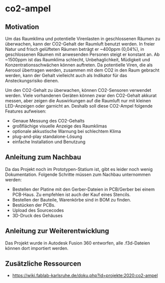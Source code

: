 # co2-ampel
## Motivation
Um das Raumklima und potentielle Virenlasten in geschlossenen Räumen zu überwachen, kann der CO2-Gehalt der Raumluft benutzt werden. In freier Natur und frisch gelüfteten Räumen beträgt er ~400ppm (0,04%), in geschlossenen Räumen mit anwesenden Personen steigt er konstant an. Ab ~1500ppm ist das Raumklima schlecht, Unbehaglichkeit, Müdigkeit und Konzentrationsschwächen können auftreten. 
Da potentielle Viren, die als Aerosol übertragen werden, zusammen mit dem CO2 in den Raum gebracht werden, kann der Gehalt vielleicht auch als Indikator für das Ansteckungsrisiko dienen.

Um den CO2-Gehalt zu überwachen, können CO2-Sensoren verwendet werden. Viele vorhandenen Geräten können zwar den CO2-Gehalt akkurat messen, aber zeigen die Auswirkungen auf die Raumluft nur mit kleinen LED-Anzeigen oder garnicht an. Deshalb soll diese CO2-Ampel folgende Features aufweisen:
  * Genaue Messung des CO2-Gehalts
  * großflächige visuelle Anzeige des Raumklimas
  * optionale akkustische Warnung bei schlechtem Klima
  * plug-and-play standalone-Lösung
  * einfache Installation und Benutzung

## Anleitung zum Nachbau
Da das Projekt noch im Prototypen-Statium ist, gibt es leider noch wenig Dokumentation. Folgende Schritte müssen zum Nachbau unternommen werden:
  * Bestellen der Platine mit den Gerber-Dateien in PCB/Gerber bei einem PCB-Haus. Zu empfehlen ist auch der Kauf eines Stencils.
  * Bestellen der Bauteile, Warenkörbe sind in BOM zu finden.
  * Bestücken der PCBs.
  * Upload des Sourcecodes
  * 3D-Druck des Gehäuses

## Anleitung zur Weiterentwicklung
Das Projekt wurde in Autodesk Fusion 360 entworfen, alle .f3d-Dateien können dort importiert werden.

## Zusätzliche Ressourcen
  * https://wiki.fablab-karlsruhe.de/doku.php?id=projekte:2020:co2-ampel